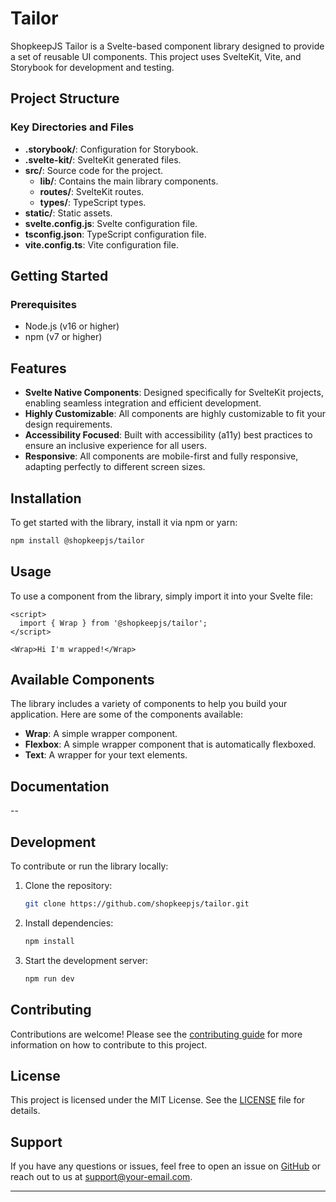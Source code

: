 # Tailor

ShopkeepJS Tailor is a Svelte-based component library designed to provide a set of reusable UI components. This project uses SvelteKit, Vite, and Storybook for development and testing.

## Project Structure

### Key Directories and Files

- **.storybook/**: Configuration for Storybook.
- **.svelte-kit/**: SvelteKit generated files.
- **src/**: Source code for the project.
  - **lib/**: Contains the main library components.
  - **routes/**: SvelteKit routes.
  - **types/**: TypeScript types.
- **static/**: Static assets.
- **svelte.config.js**: Svelte configuration file.
- **tsconfig.json**: TypeScript configuration file.
- **vite.config.ts**: Vite configuration file.

## Getting Started

### Prerequisites

- Node.js (v16 or higher)
- npm (v7 or higher)

## Features

- **Svelte Native Components**: Designed specifically for SvelteKit projects, enabling seamless integration and efficient development.
- **Highly Customizable**: All components are highly customizable to fit your design requirements.
- **Accessibility Focused**: Built with accessibility (a11y) best practices to ensure an inclusive experience for all users.
- **Responsive**: All components are mobile-first and fully responsive, adapting perfectly to different screen sizes.

## Installation

To get started with the library, install it via npm or yarn:

```bash
npm install @shopkeepjs/tailor
```

## Usage

To use a component from the library, simply import it into your Svelte file:

```svelte
<script>
  import { Wrap } from '@shopkeepjs/tailor';
</script>

<Wrap>Hi I'm wrapped!</Wrap>
```

## Available Components

The library includes a variety of components to help you build your application. Here are some of the components available:

- **Wrap**: A simple wrapper component.
- **Flexbox**: A simple wrapper component that is automatically flexboxed.
- **Text**: A wrapper for your text elements.

## Documentation

-- 

## Development

To contribute or run the library locally:

1. Clone the repository:

   ```bash
   git clone https://github.com/shopkeepjs/tailor.git
   ```

2. Install dependencies:

   ```bash
   npm install
   ```

3. Start the development server:

   ```bash
   npm run dev
   ```

## Contributing

Contributions are welcome! Please see the [contributing guide](CONTRIBUTING.md) for more information on how to contribute to this project.

## License

This project is licensed under the MIT License. See the [LICENSE](LICENSE) file for details.

## Support

If you have any questions or issues, feel free to open an issue on [GitHub](https://github.com/your-namespace/your-library-name/issues) or reach out to us at [support@your-email.com](mailto:support@your-email.com).

---

